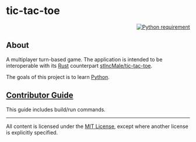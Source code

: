 # tic-tac-toe

<p align="right">
  <a href="https://docs.python.org/3.9/">
    <img src="https://img.shields.io/badge/Python-3.9-yellow.svg?labelColor=blue"
        alt="Python requirement">
  </a>
</p>

## About

A multiplayer turn-based game. The application is intended to be interoperable with its
[Rust](https://www.rust-lang.org/) counterpart
[stIncMale/tic-tac-toe](https://github.com/stIncMale/tic-tac-toe).

The goals of this project is to learn [Python](https://www.python.org/).

## [Contributor Guide](https://github.com/Yo1k/tic-tac-toe/blob/master/contributing.md)

This guide includes build/run commands.

---

All content is licensed under the [MIT License](https://opensource.org/licenses/MIT),
except where another license is explicitly specified.
